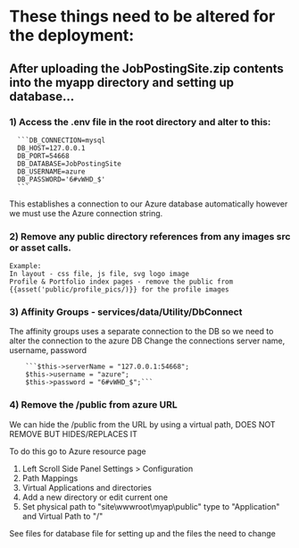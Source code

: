# These things need to be altered for the deployment: 

## After uploading the JobPostingSite.zip contents into the myapp directory and setting up database...

### 1) Access the .env file in the root directory and alter to this: 
      ```DB_CONNECTION=mysql
      DB_HOST=127.0.0.1
      DB_PORT=54668
      DB_DATABASE=JobPostingSite
      DB_USERNAME=azure
      DB_PASSWORD='6#vWHD_$'
      ```

This establishes a connection to our Azure database automatically however we must use the Azure connection string. 
  
 ### 2) Remove any public directory references from any images src or asset calls. 
    Example: 
    In layout - css file, js file, svg logo image
    Profile & Portfolio index pages - remove the public from {{asset('public/profile_pics/)}} for the profile images
    
  ### 3) Affinity Groups - services/data/Utility/DbConnect
  The affinity groups uses a separate connection to the DB so we need to alter the connection to the azure DB 
  Change the connections server name, username, password 
           
        ```$this->serverName = "127.0.0.1:54668";
        $this->username = "azure";
        $this->password = "6#vWHD_$";```
        
  ### 4) Remove the /public from azure URL 
  We can hide the /public from the URL by using a virtual path, DOES NOT REMOVE BUT HIDES/REPLACES IT 
  
  To do this go to Azure resource page
  1) Left Scroll Side Panel Settings > Configuration
  2) Path Mappings 
  3) Virtual Applications and directories 
  4) Add a new directory or edit current one 
  5) Set physical path to "site\wwwroot\myap\public" type to "Application" and Virtual Path to "/" 


See files for database file for setting up and the files the need to change
        
  
    
